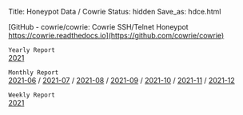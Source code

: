 Title: Honeypot Data / Cowrie
Status: hidden
Save_as: hdce.html

[GitHub - cowrie/cowrie: Cowrie SSH/Telnet Honeypot https://cowrie.readthedocs.io](https://github.com/cowrie/cowrie)  

`Yearly Report`  
[2021]()

`Monthly Report`  
[2021-06]() / [2021-07]() / [2021-08]() / [2021-09]() / [2021-10]() / [2021-11]() / [2021-12]()   

`Weekly Report`  
[2021](/hdcew2021.html)
